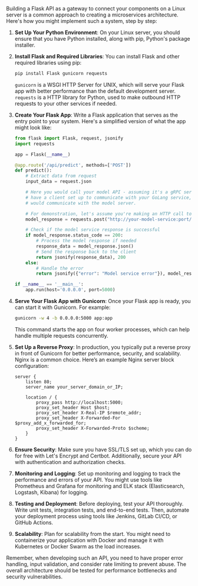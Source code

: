 Building a Flask API as a gateway to connect your components on a Linux server is a common approach to creating a microservices architecture. Here's how you might implement such a system, step by step:

1. **Set Up Your Python Environment**: On your Linux server, you should ensure that you have Python installed, along with pip, Python's package installer.

2. **Install Flask and Required Libraries**: You can install Flask and other required libraries using pip:

   ```bash
   pip install Flask gunicorn requests
   ```

   `gunicorn` is a WSGI HTTP Server for UNIX, which will serve your Flask app with better performance than the default development server. `requests` is a HTTP library for Python, used to make outbound HTTP requests to your other services if needed.

3. **Create Your Flask App**: Write a Flask application that serves as the entry point to your system. Here's a simplified version of what the app might look like:

   ```python
   from flask import Flask, request, jsonify
   import requests

   app = Flask(__name__)

   @app.route('/api/predict', methods=['POST'])
   def predict():
       # Extract data from request
       input_data = request.json

       # Here you would call your model API - assuming it's a gRPC service you would
       # have a client set up to communicate with your GoLang service, which in turn
       # would communicate with the model server.

       # For demonstration, let's assume you're making an HTTP call to another service
       model_response = requests.post("http://your-model-service:port/predict", json=input_data)

       # Check if the model service response is successful
       if model_response.status_code == 200:
           # Process the model response if needed
           response_data = model_response.json()
           # Send the response back to the client
           return jsonify(response_data), 200
       else:
           # Handle the error
           return jsonify({"error": "Model service error"}), model_response.status_code

   if __name__ == '__main__':
       app.run(host='0.0.0.0', port=5000)
   ```

4. **Serve Your Flask App with Gunicorn**: Once your Flask app is ready, you can start it with Gunicorn. For example:

   ```bash
   gunicorn -w 4 -b 0.0.0.0:5000 app:app
   ```

   This command starts the app on four worker processes, which can help handle multiple requests concurrently.

5. **Set Up a Reverse Proxy**: In production, you typically put a reverse proxy in front of Gunicorn for better performance, security, and scalability. Nginx is a common choice. Here’s an example Nginx server block configuration:

   ```nginx
   server {
       listen 80;
       server_name your_server_domain_or_IP;

       location / {
           proxy_pass http://localhost:5000;
           proxy_set_header Host $host;
           proxy_set_header X-Real-IP $remote_addr;
           proxy_set_header X-Forwarded-For $proxy_add_x_forwarded_for;
           proxy_set_header X-Forwarded-Proto $scheme;
       }
   }
   ```

6. **Ensure Security**: Make sure you have SSL/TLS set up, which you can do for free with Let's Encrypt and Certbot. Additionally, secure your API with authentication and authorization checks.

7. **Monitoring and Logging**: Set up monitoring and logging to track the performance and errors of your API. You might use tools like Prometheus and Grafana for monitoring and ELK stack (Elasticsearch, Logstash, Kibana) for logging.

8. **Testing and Deployment**: Before deploying, test your API thoroughly. Write unit tests, integration tests, and end-to-end tests. Then, automate your deployment process using tools like Jenkins, GitLab CI/CD, or GitHub Actions.

9. **Scalability**: Plan for scalability from the start. You might need to containerize your application with Docker and manage it with Kubernetes or Docker Swarm as the load increases.

Remember, when developing such an API, you need to have proper error handling, input validation, and consider rate limiting to prevent abuse. The overall architecture should be tested for performance bottlenecks and security vulnerabilities.
